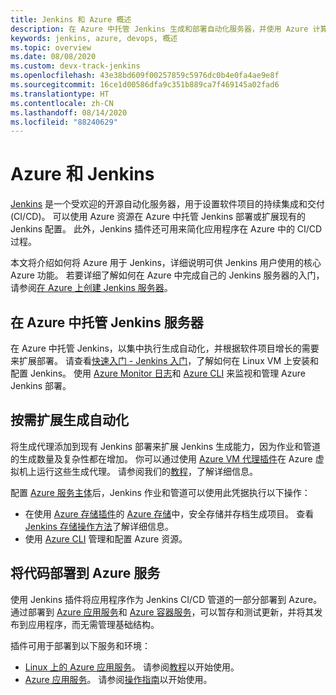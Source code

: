```yaml
---
title: Jenkins 和 Azure 概述
description: 在 Azure 中托管 Jenkins 生成和部署自动化服务器，并使用 Azure 计算和存储资源来扩展持续集成及部署 (CI/CD) 管道。
keywords: jenkins, azure, devops, 概述
ms.topic: overview
ms.date: 08/08/2020
ms.custom: devx-track-jenkins
ms.openlocfilehash: 43e38bd609f00257859c5976dc0b4e0fa4ae9e8f
ms.sourcegitcommit: 16ce1d00586dfa9c351b889ca7f469145a02fad6
ms.translationtype: HT
ms.contentlocale: zh-CN
ms.lasthandoff: 08/14/2020
ms.locfileid: "88240629"
---
```

# <a name="azure-and-jenkins"></a>Azure 和 Jenkins

[Jenkins](https://jenkins.io/) 是一个受欢迎的开源自动化服务器，用于设置软件项目的持续集成和交付 (CI/CD)。 可以使用 Azure 资源在 Azure 中托管 Jenkins 部署或扩展现有的 Jenkins 配置。 此外，Jenkins 插件还可用来简化应用程序在 Azure 中的 CI/CD 过程。

本文将介绍如何将 Azure 用于 Jenkins，详细说明可供 Jenkins 用户使用的核心 Azure 功能。 若要详细了解如何在 Azure 中完成自己的 Jenkins 服务器的入门，请参阅[在 Azure 上创建 Jenkins 服务器](configure-on-linux-vm.md)。

## <a name="host-your-jenkins-servers-in-azure"></a>在 Azure 中托管 Jenkins 服务器

在 Azure 中托管 Jenkins，以集中执行生成自动化，并根据软件项目增长的需要来扩展部署。 请查看[快速入门 - Jenkins 入门](configure-on-linux-vm.md)，了解如何在 Linux VM 上安装和配置 Jenkins。 使用 [Azure Monitor 日志](/azure/log-analytics/log-analytics-overview)和 [Azure CLI](/cli/azure) 来监视和管理 Azure Jenkins 部署。

## <a name="scale-your-build-automation-on-demand"></a>按需扩展生成自动化

将生成代理添加到现有 Jenkins 部署来扩展 Jenkins 生成能力，因为作业和管道的生成数量及复杂性都在增加。 你可以通过使用 [Azure VM 代理插件](https://plugins.jenkins.io/azure-vm-agents)在 Azure 虚拟机上运行这些生成代理。 请参阅我们的[教程](/azure/jenkins/jenkins-azure-vm-agents)，了解详细信息。

配置 [Azure 服务主体](/azure/azure-resource-manager/resource-group-overview)后，Jenkins 作业和管道可以使用此凭据执行以下操作：

- 在使用 [Azure 存储插件](https://plugins.jenkins.io/windows-azure-storage)的 [Azure 存储](/azure/storage/common/storage-introduction)中，安全存储并存档生成项目。 查看 [Jenkins 存储操作方法](azure-storage-blobs-as-build-artifact-repository.md)了解详细信息。
- 使用 [Azure CLI](deploy-to-azure-app-service-using-azure-cli.md) 管理和配置 Azure 资源。

## <a name="deploy-your-code-into-azure-services"></a>将代码部署到 Azure 服务

使用 Jenkins 插件将应用程序作为 Jenkins CI/CD 管道的一部分部署到 Azure。 通过部署到 [Azure 应用服务](/azure/app-service/)和 [Azure 容器服务](/azure/container-service/kubernetes/)，可以暂存和测试更新，并将其发布到应用程序，而无需管理基础结构。

 插件可用于部署到以下服务和环境：

- [Linux 上的 Azure 应用服务](/azure/app-service/containers/app-service-linux-intro)。 请参阅[教程](deploy-from-github-to-azure-app-service.md)以开始使用。
- [Azure 应用服务](/azure/app-service/overview)。 请参阅[操作指南](deploy-to-azure-app-service-using-plugin.md)以开始使用。